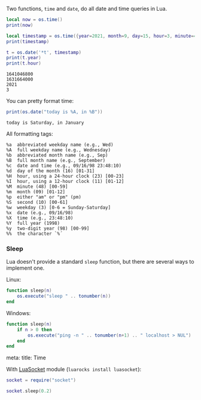 Two functions, `time` and `date`, do all date and time queries in Lua.

```lua
local now = os.time()
print(now)

local timestamp = os.time({year=2021, month=9, day=15, hour=3, minute=4})
print(timestamp)

t = os.date('*t', timestamp)
print(t.year)
print(t.hour)
```
```
1641046800
1631664000
2021
3
```

You can pretty format time:

```lua
print(os.date("today is %A, in %B"))
```
```
today is Saturday, in January
```

All formatting tags:

```
%a	abbreviated weekday name (e.g., Wed)
%A	full weekday name (e.g., Wednesday)
%b	abbreviated month name (e.g., Sep)
%B	full month name (e.g., September)
%c	date and time (e.g., 09/16/98 23:48:10)
%d	day of the month (16) [01-31]
%H	hour, using a 24-hour clock (23) [00-23]
%I	hour, using a 12-hour clock (11) [01-12]
%M	minute (48) [00-59]
%m	month (09) [01-12]
%p	either "am" or "pm" (pm)
%S	second (10) [00-61]
%w	weekday (3) [0-6 = Sunday-Saturday]
%x	date (e.g., 09/16/98)
%X	time (e.g., 23:48:10)
%Y	full year (1998)
%y	two-digit year (98) [00-99]
%%	the character `%´
```

### Sleep

Lua doesn't provide a standard `sleep` function, but there are several ways to implement one.

Linux:

```lua
function sleep(n)
    os.execute("sleep " .. tonumber(n))
end
```

Windows:

```lua
function sleep(n)
    if n > 0 then
        os.execute("ping -n " .. tonumber(n+1) .. " localhost > NUL")
    end
end
```

<route lang="yaml">
meta:
  title: Time
</route>

With [LuaSocket](https://github.com/diegonehab/luasocket) module (`luarocks install luasocket`):

```lua
socket = require("socket")

socket.sleep(0.2)
```
